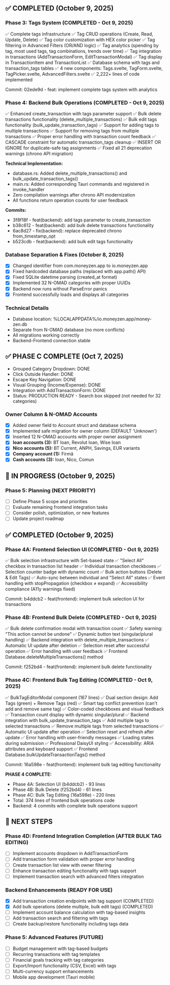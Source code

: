 
## ✅ COMPLETED (October 9, 2025)

### Phase 3: Tags System (COMPLETED - Oct 9, 2025)
✅ Complete tags infrastructure
✅ Tag CRUD operations (Create, Read, Update, Delete)
✅ Tag color customization with HEX color picker
✅ Tag filtering in Advanced Filters (OR/AND logic)
✅ Tag analytics (spending by tag, most used tags, tag combinations, trends over time)
✅ Tag integration in transactions (AddTransactionForm, EditTransactionModal)
✅ Tag display in TransactionItem and TransactionList
✅ Database schema with tags and transaction_tags tables
✅ 4 new components: Tags.svelte, TagForm.svelte, TagPicker.svelte, AdvancedFilters.svelte
✅ 2,222+ lines of code implemented

Commit: 02ede9d - feat: implement complete tags system with analytics

### Phase 4: Backend Bulk Operations (COMPLETED - Oct 9, 2025)
✅ Enhanced create_transaction with tags parameter support
✅ Bulk delete transactions functionality (delete_multiple_transactions)
✅ Bulk edit tags functionality (bulk_update_transaction_tags)
✅ Support for adding tags to multiple transactions
✅ Support for removing tags from multiple transactions
✅ Proper error handling with transaction count feedback
✅ CASCADE constraint for automatic transaction_tags cleanup
✅ INSERT OR IGNORE for duplicate-safe tag assignments
✅ Fixed all 21 deprecation warnings (chrono API migration)

**Technical Implementation:**
- database.rs: Added delete_multiple_transactions() and bulk_update_transaction_tags()
- main.rs: Added corresponding Tauri commands and registered in invoke_handler
- Zero compilation warnings after chrono API modernization
- All functions return operation counts for user feedback

**Commits:**
- 3f8f18f - feat(backend): add tags parameter to create_transaction
- b38c612 - feat(backend): add bulk delete transactions functionality
- 6ac8d27 - fix(backend): replace deprecated chrono from_timestamp_opt
- b523cdb - feat(backend): add bulk edit tags functionality

### Database Separation & Fixes (October 8, 2025)
- [x] Changed identifier from com.moneyzen.app to io.moneyzen.app
- [x] Fixed hardcoded database paths (replaced with app.path() API)
- [x] Fixed SQLite datetime parsing (created_at format)
- [x] Implemented 32 N-OMAD categories with proper UUIDs
- [x] Backend now runs without ParseError panics
- [x] Frontend successfully loads and displays all categories

### Technical Details
- Database location: %LOCALAPPDATA%/io.moneyzen.app/money-zen.db
- Separate from N-OMAD database (no more conflicts)
- All migrations working correctly
- Backend-Frontend connection stable

## ✅ PHASE C COMPLETE (Oct 7, 2025)
- Grouped Category Dropdown: DONE
- Click Outside Handler: DONE
- Escape Key Navigation: DONE
- Visual Grouping (Income/Expense): DONE
- Integration with AddTransactionForm: DONE
- Status: PRODUCTION READY - Search box skipped (not needed for 32 categories)

### Owner Column & N-OMAD Accounts
- [x] Added owner field to Account struct and database schema
- [x] Implemented safe migration for owner column (DEFAULT 'Unknown')
- [x] Inserted 12 N-OMAD accounts with proper owner assignment
- [x] **Ioan accounts (3):** BT Ioan, Revolut Ioan, Wise Ioan
- [x] **Nico accounts (5):** BT Current, ANPH, Savings, EUR variants
- [x] **Company account (1):** Firmă
- [x] **Cash accounts (3):** Ioan, Nico, Comun

## 🔄 IN PROGRESS (October 9, 2025)

### Phase 5: Planning (NEXT PRIORITY)
- [ ] Define Phase 5 scope and priorities
- [ ] Evaluate remaining frontend integration tasks
- [ ] Consider polish, optimization, or new features
- [ ] Update project roadmap

## ✅ COMPLETED (October 9, 2025)

### Phase 4A: Frontend Selection UI (COMPLETED - Oct 9, 2025)
✅ Bulk selection infrastructure with Set-based state
✅ "Select All" checkbox in transaction list header
✅ Individual transaction checkboxes
✅ Selection counter badge with dynamic count
✅ Bulk action buttons (Delete & Edit Tags)
✅ Auto-sync between individual and "Select All" states
✅ Event handling with stopPropagation (checkbox ≠ expand)
✅ Accessibility compliance (A11y warnings fixed)

Commit: b4ddcb2 - feat(frontend): implement bulk selection UI for transactions

### Phase 4B: Frontend Bulk Delete (COMPLETED - Oct 9, 2025)
✅ Bulk delete confirmation modal with transaction count
✅ Safety warning: "This action cannot be undone"
✅ Dynamic button text (singular/plural handling)
✅ Backend integration with delete_multiple_transactions
✅ Automatic UI update after deletion
✅ Selection reset after successful operation
✅ Error handling with user feedback
✅ Frontend Database.deleteMultipleTransactions() method

Commit: f252bd4 - feat(frontend): implement bulk delete functionality

### Phase 4C: Frontend Bulk Tag Editing (COMPLETED - Oct 9, 2025)
✅ BulkTagEditorModal component (167 lines)
✅ Dual section design: Add Tags (green) + Remove Tags (red)
✅ Smart tag conflict prevention (can't add and remove same tag)
✅ Color-coded checkboxes and visual feedback
✅ Transaction count display with dynamic singular/plural
✅ Backend integration with bulk_update_transaction_tags
✅ Add multiple tags to selected transactions
✅ Remove multiple tags from selected transactions
✅ Automatic UI update after operation
✅ Selection reset and refresh after update
✅ Error handling with user-friendly messages
✅ Loading states during submission
✅ Professional DaisyUI styling
✅ Accessibility: ARIA attributes and keyboard support
✅ Frontend Database.bulkUpdateTransactionTags() method

Commit: 16a598e - feat(frontend): implement bulk tag editing functionality

**PHASE 4 COMPLETE:**
- Phase 4A: Selection UI (b4ddcb2) - 93 lines
- Phase 4B: Bulk Delete (f252bd4) - 61 lines
- Phase 4C: Bulk Tag Editing (16a598e) - 220 lines
- Total: 374 lines of frontend bulk operations code
- Backend: 4 commits with complete bulk operations support

## 🎯 NEXT STEPS

### Phase 4D: Frontend Integration Completion (AFTER BULK TAG EDITING)
- [ ] Implement accounts dropdown in AddTransactionForm
- [ ] Add transaction form validation with proper error handling
- [ ] Create transaction list view with owner filtering
- [ ] Enhance transaction editing functionality with tags support
- [ ] Implement transaction search with advanced filters integration

### Backend Enhancements (READY FOR USE)
- [x] Add transaction creation endpoints with tag support (COMPLETED)
- [x] Add bulk operations (delete multiple, bulk edit tags) (COMPLETED)
- [ ] Implement account balance calculation with tag-based insights
- [ ] Add transaction search and filtering with tags
- [ ] Create backup/restore functionality including tags data

### Phase 5: Advanced Features (FUTURE)
- [ ] Budget management with tag-based budgets
- [ ] Recurring transactions with tag templates
- [ ] Financial goals tracking with tag categories
- [ ] Export/Import functionality (CSV, Excel) with tags
- [ ] Multi-currency support enhancements
- [ ] Mobile app development (Tauri mobile)
